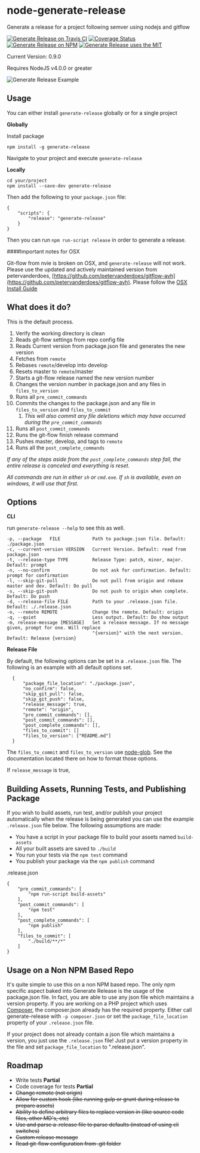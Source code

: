 # node-generate-release
Generate a release for a project following semver using nodejs and gitflow

[![Generate Release on Travis CI](https://img.shields.io/travis/mrkmg/node-generate-release.svg?style=flat-square)](https://travis-ci.org/mrkmg/node-generate-release/branches)
[![Coverage Status](https://img.shields.io/coveralls/mrkmg/node-generate-release/master.svg?style=flat-square)](https://coveralls.io/github/mrkmg/node-generate-release?branch=master)
[![Generate Release on NPM](https://img.shields.io/npm/v/generate-release.svg?style=flat-square)](https://www.npmjs.com/package/generate-release)
[![Generate Release uses the MIT](https://img.shields.io/npm/l/generate-release.svg?style=flat-square)](https://opensource.org/licenses/MIT)

Current Version: 0.9.0

Requires NodeJS v4.0.0 or greater

![Generate Release Example](https://cloud.githubusercontent.com/assets/399561/16465518/272a62be-3e0d-11e6-8691-44441a3b0629.gif)


Usage
-----

You can either install `generate-release` globally or for a single project

__Globally__

Install package

    npm install -g generate-release

Navigate to your project and execute `generate-release`

__Locally__

    cd your/project
    npm install --save-dev generate-release
    
Then add the following to your `package.json` file:

    {
        "scripts": {
            "release": "generate-release"
        }
    }

Then you can run `npm run-script release` in order to generate a release.

####Important notes for OSX

Git-flow from nvie is broken on OSX, and `generate-release` will not work. Please use the updated and actively 
maintained version from petervanderdoes, 
[https://github.com/petervanderdoes/gitflow-avh](https://github.com/petervanderdoes/gitflow-avh). Please follow the 
[OSX Install Guide](https://github.com/petervanderdoes/gitflow-avh/wiki/Installing-on-Mac-OS-X)

What does it do?
----------------

This is the default process.

1. Verify the working directory is clean
1. Reads git-flow settings from repo config file
1. Reads Current version from package.json file and generates the new version
1. Fetches from `remote`
1. Rebases `remote`/develop into develop
1. Resets master to `remote`/master
1. Starts a git-flow release named the new version number
1. Changes the version number in package.json and any files in `files_to_version`
1. Runs all `pre_commit_commands`
1. Commits the changes to the package.json and any file in `files_to_version` and `files_to_commit`
    1. *This will also commit any file deletions which may have occurred during the `pre_commit_commands`*
1. Runs all `post_commit_commands`
1. Runs the git-flow finish release command
1. Pushes master, develop, and tags to `remote`
1. Runs all the `post_complete_commands`

*If any of the steps aside from the `post_complete_commands` step fail, the entire release is canceled and everything
is reset.*

*All commands are run in either `sh` or `cmd.exe`. If `sh` is available, even on windows, it will use that first.*

Options
--------

**CLI**

run `generate-release --help` to see this as well.

    -p, --package   FILE            Path to package.json file. Default: ./package.json
    -c, --current-version VERSION   Current Version. Default: read from package.json
    -t, --release-type TYPE         Release Type: patch, minor, major. Default: prompt
    -n, --no-confirm                Do not ask for confirmation. Default: prompt for confirmation
    -l, --skip-git-pull             Do not pull from origin and rebase master and dev. Default: Do pull
    -s, --skip-git-push             Do not push to origin when complete. Default: Do push
    -d, --release-file FILE         Path to your .release.json file. Default: ./.release.json
    -o, --remote REMOTE             Change the remote. Default: origin
    -q, --quiet                     Less output. Default: Do show output
    -m, release-message [MESSAGE]   Set a release message. If no message given, prompt for one. Will replace
                                    "{version}" with the next version. Default: Release {version}

**Release File**

By default, the following options can be set in a `.release.json` file. The following
is an example with all default options set.

      {
          "package_file_location": "./package.json",
          "no_confirm": false,
          "skip_git_pull": false,
          "skip_git_push": false,
          "release_message": true,
          "remote": "origin",
          "pre_commit_commands": [],
          "post_commit_commands": [],
          "post_complete_commands": [],
          "files_to_commit": []
          "files_to_version": ["README.md"]
      }
      
The `files_to_commit` and `files_to_version` use [node-glob](https://github.com/isaacs/node-glob). See the
documentation located there on how to format those options.

If `release_message` is true, 

Building Assets, Running Tests, and Publishing Package
--------------------------------

If you wish to build assets, run test, and/or publish your project automatically when the
release is being generated you can use the example `.release.json` file below. The
following assumptions are made:

- You have a script in your package file to build your assets named `build-assets`
- All your built assets are saved to `./build`
- You run your tests via the `npm test` command
- You publish your package via the `npm publish` command

.release.json

    {
        "pre_commit_commands": [
            "npm run-script build-assets"
        ],
        "post_commit_commands": [
            "npm test"
        ],
        "post_complete_commands": [
            "npm publish"
        ],
        "files_to_commit": [
            "./build/**/*"
        ]
    }

Usage on a Non NPM Based Repo
-----------------------------

It's quite simple to use this on a non NPM based repo. The only npm specific aspect baked into Generate Release is the
usage of the package.json file. In fact, you are able to use any json file which maintains a version property. If you
are working on a PHP project which uses [Composer](https://getcomposer.org), the composer.json already has the required
property. Either call generate-release with `-p composer.json` or set the `package_file_location` property of your
`.release.json` file.

If your project does not already contain a json file which maintains a version, you just use the `.release.json` 
file! Just put a version property in the file and set `package_file_location` to ".release.json".


Roadmap
-------

- Write tests **Partial**
- Code coverage for tests **Partial**
- ~~Change remote (not origin)~~
- ~~Allow for custom hook (like running gulp or grunt during release to prepare assets)~~
- ~~Ability to define arbitrary files to replace version in (like source code files, other MD's, etc)~~
- ~~Use and parse a .release file to parse defaults (instead of using cli switches)~~
- ~~Custom release message~~
- ~~Read git-flow configuration from .git folder~~
